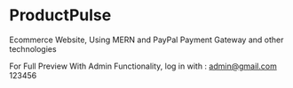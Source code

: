 # ProductPulse
Ecommerce Website, Using MERN and PayPal Payment Gateway and other technologies

For Full Preview With Admin Functionality, log in with : 
admin@gmail.com
123456
